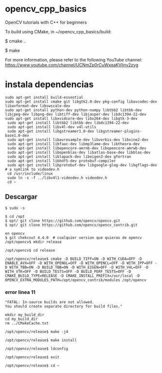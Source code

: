 # opencv_cpp_basics
OpenCV tutorials with C++ for beginners

To build using CMake, in ~/opencv_cpp_basics/build:

$ cmake ..

$ make

For more information, please refer to the following YouTube channel:
https://www.youtube.com/channel/UCNmZp0rCuWxqaKVljny2zyg

# instala dependencias 

~~~
sudo apt-get install build-essential
sudo apt-get install cmake git libgtk2.0-dev pkg-config libavcodec-dev libavformat-dev libswscale-dev
sudo apt-get install python-dev python-numpy libtbb2 libtbb-dev libjpeg-dev libpng-dev libtiff-dev libjasper-dev libdc1394-22-dev
sudo apt-get install libxvidcore-dev libx264-dev libgtk-3-dev
 sudo apt-get install libtbb2 libtbb-dev libdc1394-22-dev
 sudo apt-get install libv4l-dev v4l-utils
 sudo apt-get install libgstreamer1.0-dev libgstreamer-plugins-base1.0-dev
 sudo apt-get install libavresample-dev libvorbis-dev libxine2-dev
 sudo apt-get install libfaac-dev libmp3lame-dev libtheora-dev
 sudo apt-get install libopencore-amrnb-dev libopencore-amrwb-dev
 sudo apt-get install libopenblas-dev libatlas-base-dev libblas-dev
 sudo apt-get install liblapack-dev libeigen3-dev gfortran
 sudo apt-get install libhdf5-dev protobuf-compiler
 sudo apt-get install libprotobuf-dev libgoogle-glog-dev libgflags-dev
# a symlink to videodev.h
 cd /usr/include/linux
 sudo ln -s -f ../libv4l1-videodev.h videodev.h
 cd ~
~~~
## Descargar
~~~
$ sudo -s

$ cd /opt
$ opt/ git clone https://github.com/opencv/opencv.git
$ opt/ git clone https://github.com/opencv/opencv_contrib.git

en opencv
$ git chekcout 4.4.0  # cualquier version que quieras de opencv
/opt/opencv$ mkdir release

/opt/opencv$ cd release

/opt/opencv/release$ cmake -D BUILD_TIFF=ON -D WITH_CUDA=OFF -D ENABLE_AVX=OFF -D WITH_OPENGL=OFF -D WITH_OPENCL=OFF -D WITH_IPP=OFF -D WITH_TBB=ON -D BUILD_TBB=ON -D WITH_EIGEN=OFF -D WITH_V4L=OFF -D WITH_VTK=OFF -D BUILD_TESTS=OFF -D BUILD_PERF_TESTS=OFF -D CMAKE_BUILD_TYPE=RELEASE -D CMAKE_INSTALL_PREFIX=/usr/local -D OPENCV_EXTRA_MODULES_PATH=/opt/opencv_contrib/modules /opt/opencv
~~~
### error linea 11
~~~
"FATAL: In-source builds are not allowed.
You should create separate directory for build files."
~~~
~~~
mkdir my_build_dir
cd my_build_dir
rm ../CMakeCache.txt
~~~
~~~
/opt/opencv/release$ make -j4

/opt/opencv/release$ make install

/opt/opencv/release$ ldconfig

/opt/opencv/release$ exit

/opt/opencv/release$ cd ~
~~~




